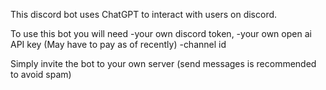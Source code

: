 This discord bot uses ChatGPT to interact with users on discord.

To use this bot you will need 
-your own discord token, 
-your own open ai API key (May have to pay as of recently)
-channel id

Simply invite the bot to your own server (send messages is recommended to avoid spam)

